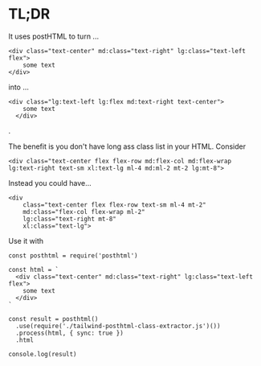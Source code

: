 # TL;DR

It uses postHTML to turn ...

```
<div class="text-center" md:class="text-right" lg:class="text-left flex">
    some text
</div>
```

into ...

```
<div class="lg:text-left lg:flex md:text-right text-center">
    some text
  </div>
```
.

The benefit is you don't have long ass class list in your HTML. Consider

```
<div class="text-center flex flex-row md:flex-col md:flex-wrap lg:text-right text-sm xl:text-lg ml-4 md:ml-2 mt-2 lg:mt-8">
```

Instead you could have...

```
<div 
    class="text-center flex flex-row text-sm ml-4 mt-2"
    md:class="flex-col flex-wrap ml-2"
    lg:class="text-right mt-8"
    xl:class="text-lg">
```

Use it with

```
const posthtml = require('posthtml')

const html = `
  <div class="text-center" md:class="text-right" lg:class="text-left flex">
    some text
  </div>
`

const result = posthtml()
  .use(require('./tailwind-posthtml-class-extractor.js')())
  .process(html, { sync: true })
  .html

console.log(result)
```